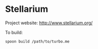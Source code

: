 # Stellarium

Project website: http://www.stellarium.org/

To build: 

    spoon build /path/to/turbo.me